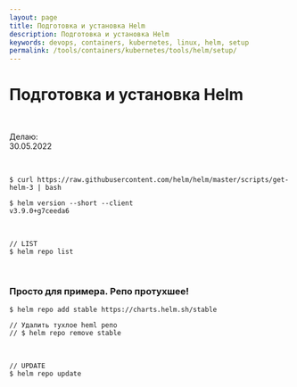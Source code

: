 ```yaml
---
layout: page
title: Подготовка и установка Helm
description: Подготовка и установка Helm
keywords: devops, containers, kubernetes, linux, helm, setup
permalink: /tools/containers/kubernetes/tools/helm/setup/
---
```


# Подготовка и установка Helm

<br/>

Делаю:  
30.05.2022

<br/>

```
$ curl https://raw.githubusercontent.com/helm/helm/master/scripts/get-helm-3 | bash

$ helm version --short --client
v3.9.0+g7ceeda6
```

<br/>

```
// LIST
$ helm repo list
```

<br/>

### Просто для примера. Репо протухшее!

```
$ helm repo add stable https://charts.helm.sh/stable

// Удалить тухлое heml репо
// $ helm repo remove stable
```

<br/>

```
// UPDATE
$ helm repo update
```

